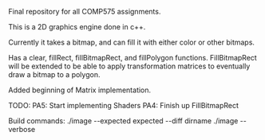 Final repository for all COMP575 assignments.

This is a 2D graphics engine done in c++.

Currently it takes a bitmap, and can fill it with either color or other bitmaps.

Has a clear, fillRect, fillBitmapRect, and fillPolygon functions.
FillBitmapRect will be extended to be able to apply transformation matrices to eventually draw a bitmap to a polygon.

Added beginning of Matrix implementation.

TODO:
PA5:
  Start implementing Shaders
PA4:
  Finish up FillBitmapRect
  
Build commands:
./image --expected expected --diff dirname
./image --verbose
